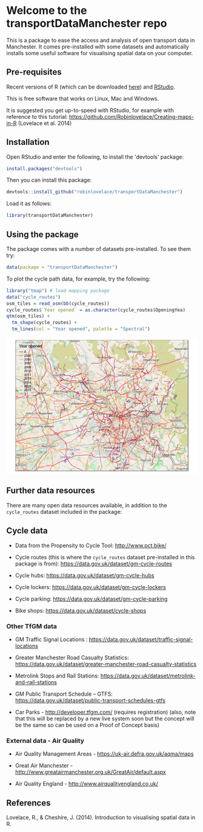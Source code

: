 
Welcome to the transportDataManchester repo
===========================================

<!-- README.md is generated from README.Rmd. Please edit that file -->
This is a package to ease the access and analysis of open transport data in Manchester. It comes pre-installed with some datasets and automatically installs some useful software for visualising spatial data on your computer.

Pre-requisites
--------------

Recent versions of R (which can be downloaded [here](https://www.r-project.org/)) and [RStudio](https://www.rstudio.com/products/rstudio/download/).

This is free software that works on Linux, Mac and Windows.

It is suggested you get up-to-speed with RStudio, for example with reference to this tutorial: <https://github.com/Robinlovelace/Creating-maps-in-R> (Lovelace et al. 2014)

Installation
------------

Open RStudio and enter the following, to install the 'devtools' package:

``` r
install.packages("devtools")
```

Then you can install this package:

``` r
devtools::install_github("robinlovelace/transportDataManchester")
```

Load it as follows:

``` r
library(transportDataManchester)
```

Using the package
-----------------

The package comes with a number of datasets pre-installed. To see them try:

``` r
data(package = "transportDataManchester")
```

To plot the cycle path data, for example, try the following:

``` r
library("tmap") # load mapping package
data("cycle_routes")
osm_tiles = read_osm(bb(cycle_routes))
cycle_routes$`Year opened` = as.character(cycle_routes$OpeningYea)
qtm(osm_tiles) +
  tm_shape(cycle_routes) +
  tm_lines(col = "Year opened", palette = "Spectral")
```

![](README-cycle_route_map-1.png)

Further data resources
----------------------

There are many open data resources available, in addition to the `cycle_routes` dataset included in the package:

Cycle data
----------

-   Data from the Propensity to Cycle Tool: <http://www.pct.bike/>

-   Cycle routes (this is where the `cycle_routes` dataset pre-installed in this package is from): <https://data.gov.uk/dataset/gm-cycle-routes>

-   Cycle hubs: <https://data.gov.uk/dataset/gm-cycle-hubs>

-   Cycle lockers: <https://data.gov.uk/dataset/gm-cycle-lockers>

-   Cycle parking: <https://data.gov.uk/dataset/gm-cycle-parking>

-   Bike shops: <https://data.gov.uk/dataset/cycle-shops>

### Other TfGM data

-   GM Traffic Signal Locations : <https://data.gov.uk/dataset/traffic-signal-locations>

-   Greater Manchester Road Casualty Statistics: <https://data.gov.uk/dataset/greater-manchester-road-casualty-statistics>

-   Metrolink Stops and Rail Stations: <https://data.gov.uk/dataset/metrolink-and-rail-stations>

-   GM Public Transport Schedule – GTFS: <https://data.gov.uk/dataset/public-transport-schedules-gtfs>

-   Car Parks - <http://developer.tfgm.com/> (requires registration) (also, note that this will be replaced by a new live system soon but the concept will be the same so can be used on a Proof of Concept basis)

### External data - Air Quality

-   Air Quality Management Areas - <https://uk-air.defra.gov.uk/aqma/maps>

-   Great Air Manchester - <http://www.greatairmanchester.org.uk/GreatAir/default.aspx>

-   Air Quality England - <http://www.airqualityengland.co.uk/>

References
----------

Lovelace, R., & Cheshire, J. (2014). Introduction to visualising spatial data in R.
